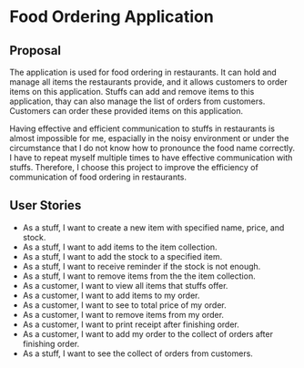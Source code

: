 # Food Ordering Application

## Proposal
 
The application is used for food ordering in restaurants. It can hold and manage all items the restaurants provide, and it allows customers to
order items on this application. Stuffs can add and remove items to this application, thay can also manage the list of orders from customers.
Customers can order these provided items on this application. 

Having effective and efficient communication to stuffs in restaurants is almost impossible for me, espacially in the noisy environment or under
the circumstance that I do not know how to pronounce the food name correctly. I have to repeat myself multiple times to have effective
communication with stuffs. Therefore, I choose this project to improve the efficiency of communication of food ordering in restaurants.

## User Stories
- As a stuff, I want to create a new item with specified name, price, and stock.
- As a stuff, I want to add items to the item collection.
- As a stuff, I want to add the stock to a specified item.
- As a stuff, I want to receive reminder if the stock is not enough.
- As a stuff, I want to remove items from the the item collection.
- As a customer, I want to view all items that stuffs offer.
- As a customer, I want to add items to my order.
- As a customer, I want to see to total price of my order.
- As a customer, I want to remove items from my order.
- As a customer, I want to print receipt after finishing order.
- As a customer, I want to add my order to the collect of orders after finishing order.
- As a stuff, I want to see the collect of orders from customers.

